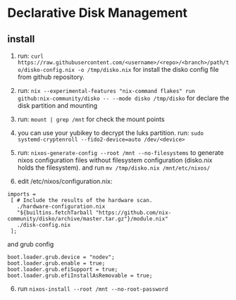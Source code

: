# Declarative Disk Management

## install

1. run:
   `curl https://raw.githubusercontent.com/<username>/<repo>/<branch>/path/to/disko-config.nix -o /tmp/disko.nix`
   for install the disko config file from github repository.

2. run:
   `nix --experimental-features "nix-command flakes" run github:nix-community/disko -- --mode disko /tmp/disko`
   for declare the disk partition and mounting

3. run: `mount | grep /mnt` for check the mount points

4. you can use your yubikey to decrypt the luks partition. run:
   `sudo systemd-cryptenroll --fido2-device=auto /dev/<device>`

5. run: `nixos-generate-config --root /mnt --no-filesystems` to generate nixos configuration files
   without filesystem configuration (disko.nix holds the filesystem). and run
   `mv /tmp/disko.nix /mnt/etc/nixos/`

6. edit /etc/nixos/configuration.nix:

```
imports =
 [ # Include the results of the hardware scan.
   ./hardware-configuration.nix
   "${builtins.fetchTarball "https://github.com/nix-community/disko/archive/master.tar.gz"}/module.nix"
   ./disk-config.nix
 ];
```

and grub config

```
boot.loader.grub.device = "nodev";
boot.loader.grub.enable = true;
boot.loader.grub.efiSupport = true;
boot.loader.grub.efiInstallAsRemovable = true;
```

6. run `nixos-install --root /mnt --no-root-password`
